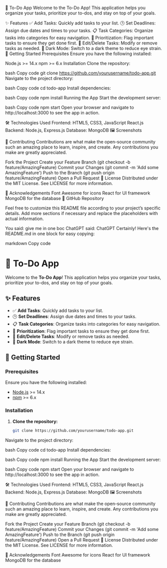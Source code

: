 📝 To-Do App
Welcome to the To-Do App! This application helps you organize your tasks, prioritize your to-dos, and stay on top of your goals.

✨ Features
✅ Add Tasks: Quickly add tasks to your list.
🕒 Set Deadlines: Assign due dates and times to your tasks.
📋 Task Categories: Organize tasks into categories for easy navigation.
🚩 Prioritization: Flag important tasks to ensure they get done first.
🔄 Edit/Delete Tasks: Modify or remove tasks as needed.
🌙 Dark Mode: Switch to a dark theme to reduce eye strain.
🚀 Getting Started
Prerequisites
Ensure you have the following installed:

Node.js >= 14.x
npm >= 6.x
Installation
Clone the repository:

bash
Copy code
git clone https://github.com/yourusername/todo-app.git
Navigate to the project directory:

bash
Copy code
cd todo-app
Install dependencies:

bash
Copy code
npm install
Running the App
Start the development server:

bash
Copy code
npm start
Open your browser and navigate to http://localhost:3000 to see the app in action.

🛠️ Technologies Used
Frontend:
HTML5, CSS3, JavaScript
React.js
Backend:
Node.js, Express.js
Database:
MongoDB
🖼️ Screenshots

👥 Contributing
Contributions are what make the open-source community such an amazing place to learn, inspire, and create. Any contributions you make are greatly appreciated.

Fork the Project
Create your Feature Branch (git checkout -b feature/AmazingFeature)
Commit your Changes (git commit -m 'Add some AmazingFeature')
Push to the Branch (git push origin feature/AmazingFeature)
Open a Pull Request
📄 License
Distributed under the MIT License. See LICENSE for more information.

🙏 Acknowledgements
Font Awesome for icons
React for UI framework
MongoDB for the database
🔗 GitHub Repository

Feel free to customize this README file according to your project’s specific details. Add more sections if necessary and replace the placeholders with actual information.





You said:
give me in one boc
ChatGPT said:
ChatGPT
Certainly! Here's the README.md in one block for easy copying:

markdown
Copy code
# 📝 To-Do App

Welcome to the **To-Do App**! This application helps you organize your tasks, prioritize your to-dos, and stay on top of your goals. 

## ✨ Features

- ✅ **Add Tasks**: Quickly add tasks to your list.
- 🕒 **Set Deadlines**: Assign due dates and times to your tasks.
- 📋 **Task Categories**: Organize tasks into categories for easy navigation.
- 🚩 **Prioritization**: Flag important tasks to ensure they get done first.
- 🔄 **Edit/Delete Tasks**: Modify or remove tasks as needed.
- 🌙 **Dark Mode**: Switch to a dark theme to reduce eye strain.

## 🚀 Getting Started

### Prerequisites

Ensure you have the following installed:

- [Node.js](https://nodejs.org/) >= 14.x
- [npm](https://www.npmjs.com/) >= 6.x

### Installation

1. **Clone the repository:**
   ```bash
   git clone https://github.com/yourusername/todo-app.git
Navigate to the project directory:

bash
Copy code
cd todo-app
Install dependencies:

bash
Copy code
npm install
Running the App
Start the development server:

bash
Copy code
npm start
Open your browser and navigate to http://localhost:3000 to see the app in action.

🛠️ Technologies Used
Frontend:
HTML5, CSS3, JavaScript
React.js
Backend:
Node.js, Express.js
Database:
MongoDB
🖼️ Screenshots

👥 Contributing
Contributions are what make the open-source community such an amazing place to learn, inspire, and create. Any contributions you make are greatly appreciated.

Fork the Project
Create your Feature Branch (git checkout -b feature/AmazingFeature)
Commit your Changes (git commit -m 'Add some AmazingFeature')
Push to the Branch (git push origin feature/AmazingFeature)
Open a Pull Request
📄 License
Distributed under the MIT License. See LICENSE for more information.

🙏 Acknowledgements
Font Awesome for icons
React for UI framework
MongoDB for the database
